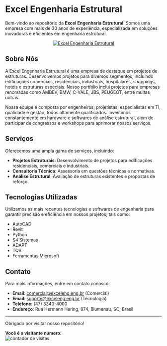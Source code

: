 # Excel Engenharia Estrutural

Bem-vindo ao repositório da **Excel Engenharia Estrutural**! Somos uma empresa com mais de 30 anos de experiência, especializada em soluções inovadoras e eficientes em engenharia estrutural.

<div align="center">
  <a href="https://www.exceleng.eng.br/">
    <img src="https://static.wixstatic.com/media/d11095_76b54b6f4b944f0caa45378aa52d35a2~mv2.png/v1/fill/w_210,h_71,al_c,q_85,usm_0.66_1.00_0.01,enc_auto/af%20EXCEL%20-%20Logotipo%20Atualiza%C3%A7%C3%A3o%20HORIZONTAL.png" alt="Excel Engenharia Estrutural" />
  </a>
</div>



## Sobre Nós

A Excel Engenharia Estrutural é uma empresa de destaque em projetos de estruturas. Desenvolvemos projetos para diversos segmentos, incluindo edificações comerciais, residenciais, industriais, hospitalares, shoppings, hotéis e estruturas especiais. Nosso portfólio inclui projetos para empresas renomadas como AMBEV, BMW, C-VALE, JBS, PEUGEOT, entre muitas outras.

Nossa equipe é composta por engenheiros, projetistas, especialistas em TI, qualidade e gestão, todos altamente qualificados. Investimos constantemente em hardware e softwares de análise estrutural, além de participar de congressos e workshops para aprimorar nossos serviços.

## Serviços

Oferecemos uma ampla gama de serviços, incluindo:

- **Projetos Estruturais**: Desenvolvimento de projetos para edificações residenciais, comerciais e industriais.
- **Consultoria Técnica**: Assessoria em questões técnicas e normativas.
- **Análise Estrutural**: Avaliação de estruturas existentes e propostas de reforço.

## Tecnologias Utilizadas

Utilizamos as mais recentes tecnologias e softwares de engenharia para garantir precisão e eficiência em nossos projetos, tais como:

- AutoCAD
- Revit
- Python
- S4 Sistemas
- ADAPT
- TQS
- Ferramentas Microsoft

## Contato

Para mais informações, entre em contato conosco:

- **Email**: comercial@exceleng.eng.br (Comercial)
- **Email**: suporte@exceleng.eng.br (Tecnologia)
- **Telefone**: (47) 3340-4000
- **Endereço**: Rua Hermann Hering, 974, Blumenau, SC, Brasil

---

Obrigado por visitar nosso repositório!

<div>
 <p align="left"><strong>Você é o visitante número: </strong><br> <img src="https://profile-counter.glitch.me/Excel-Engenharia-Estrutural/count.svg" alt="contador de visitas"></p>
</div>
